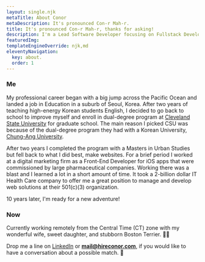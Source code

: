 ```yaml
---
layout: single.njk
metaTitle: About Conor
metaDescription: It's pronounced Con-r Mah-r.
title: It's pronounced Con-r Mah-r, thanks for asking!
description: I'm a Lead Software Developer focusing on Fullstack Development, Frontend Development, Continuous Integration, and Mentorship.
featuredImg:
templateEngineOverride: njk,md
eleventyNavigation:
  key: about.
  order: 1
---
```


<div class="col-start-1 col-end-6">

### Me

My professional career began with a big jump across the Pacific Ocean and landed a job in Education in a suburb of Seoul, Korea. After two years of teaching high-energy Korean students English, I decided to go back to school to improve myself and enroll in dual-degree program at [Cleveland State University](https://www.csuohio.edu 'visit site') for graduate school. The main reason I picked CSU was because of the dual-degree program they had with a Korean University, [Chung-Ang University](https://www.cau.ac.kr 'visit site').

After two years I completed the program with a Masters in Urban Studies but fell back to what I did best, make websites. For a brief period I worked at a digital marketing firm as a Front-End Developer for iOS apps that were commissioned by large pharmaceutical companies. Working there was a blast and I learned a lot in a short amount of time. It took a 2-billion dollar IT Health Care company to offer me a great position to manage and develop web solutions at their 501(c)(3) organization.

10 years later, I'm ready for a new adventure!

</div>

<div class="col-start-7 col-end-12">

### Now

Currently working remotely from the Central Time (CT) zone with my wonderful wife, sweet daughter, and stubborn Boston Terrier. 🐕‍🦺

Drop me a line on [LinkedIn](https://linkedin.com/in/conrmahr 'visit site') or **mail@hireconor.com**, if you would like to have a conversation about a possible match. 🎯

</div>
